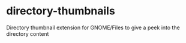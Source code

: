 # directory-thumbnails
Directory thumbnail extension for GNOME/Files to give a peek into the directory content

